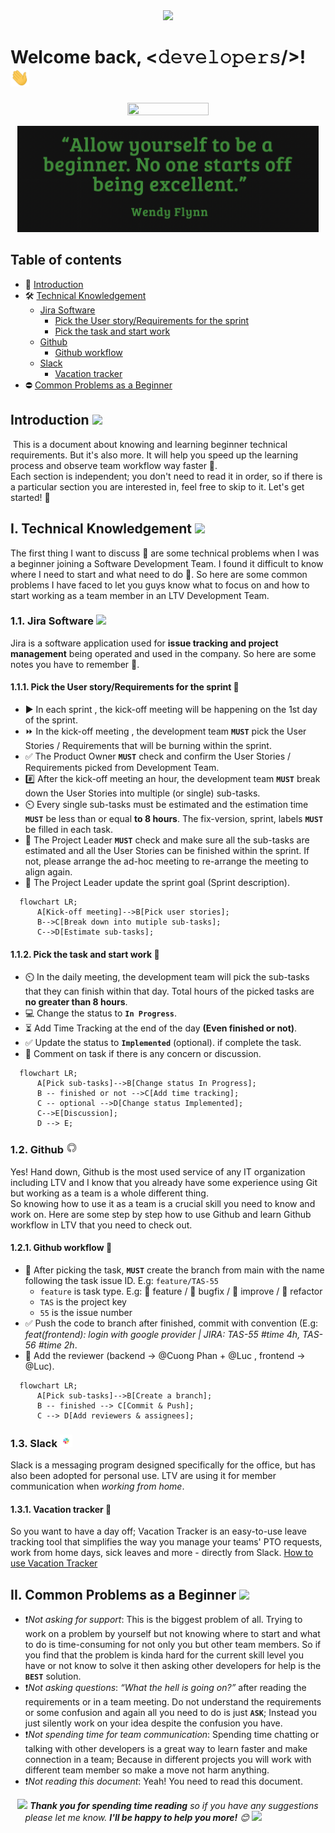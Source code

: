 <!--💬GREETINGSTITLE / 🌐WEBSITE: https://github.com/denvercoder1/readme-typing-svg -->
<div align="center" style="margin-right: 0px;">
 <img src="https://readme-typing-svg.herokuapp.com?font=Orbitron&size=40&color=%2379A500&height=67&duration=3000&center=true&lines=%F0%9F%85%B6%F0%9F%86%81%F0%9F%85%B4%F0%9F%85%B4%F0%9F%86%83%F0%9F%85%B8%F0%9F%85%BD%F0%9F%85%B6%F0%9F%86%82" height="60">
</div>
<h1> Welcome back, <𝚍𝚎𝚟𝚎𝚕𝚘𝚙𝚎𝚛𝚜/>! <img src="https://github.com/ABSphreak/ABSphreak/blob/master/gifs/Hi.gif" width="30"></h1>

<!--💬QUOTESTITLE / 🌐WEBSITE: https://textanim.com/ -->
<p align="center">
<img src="https://i.imgur.com/OFloXS3.gif" height="20" width="130">
<!--💬🃏QUOTESCARD / 🌐WEBSITE: https://github.com/PiyushSuthar/github-readme-quotes#Demo & https://github.com/shravan20/github-readme-quotes -->
<p align="center">
<img src="../../assets/images/beginner-quote.png" height="170">
<p align="center">

## Table of contents
- 🍷 [Introduction](#introduction)
- 🛠️ [Technical Knowledgement](#heading1)
  * [Jira Software](#heading1.1)
    + [Pick the User story/Requirements for the sprint](#heading1.1.1)
    + [Pick the task and start work](#heading1.1.2)
  * [Github](#heading1.2)
    + [Github workflow](#heading1.2.1)
  * [Slack](#heading1.3)
    + [Vacation tracker](#heading1.3.1)
- ⛔ [Common Problems as a Beginner](#heading2)

## Introduction <img src="https://media.giphy.com/media/VgCDAzcKvsR6OM0uWg/giphy.gif" width="40"> <a name="introduction"></a>
<p style="text-indent: 0.25rem;"> This is a document about knowing and learning beginner technical requirements. But it's also more. It will help you speed up the learning process and observe team workflow way faster 🚀. 
 </br> Each section is independent; you don't need to read it in order, so if there is a particular section you are interested in, feel free to skip to it. Let's get started! 🌱</p>

## I. Technical Knowledgement <img src="https://media.giphy.com/media/WUlplcMpOCEmTGBtBW/giphy.gif" width="30"> <a name="heading1"></a>
The first thing I want to discuss 💬 are some technical problems when I was a beginner joining a Software Development Team. I found it difficult to know where I need to start and what need to do 📝. So here are some common problems I have faced to let you guys know what to focus on and how to start working as a team member in an LTV Development Team.

### 1.1. Jira Software <img src="https://fd-assets.prod.atl-paas.net/image/logos/contrib/jira-software/icons/white.svg" width="18"><a name="heading1.1"></a>
Jira is a software application used for <b>issue tracking and project management</b> being operated and used in the company. So here are some notes you have to remember 📝.

#### 1.1.1. Pick the User story/Requirements for the sprint 💎 <a name="heading1.1.1"></a>
- ▶️ In each sprint , the kick-off meeting will be happening on the 1st day of the sprint.
- ⏩ In the kick-off meeting , the development team **`MUST`** pick the User Stories / Requirements that will be burning within the sprint.
- ✅ The Product Owner **`MUST`** check and confirm the User Stories / Requirements picked from Development Team.
- #️⃣ After the kick-off meeting an hour, the development team **`MUST`** break down the User Stories into multiple (or single) sub-tasks.
- ⏲️ Every single sub-tasks must be estimated and the estimation time **`MUST`** be less than or equal **to 8 hours**. The fix-version, sprint, labels **`MUST`** be filled in each task.
- 🤝 The Project Leader **`MUST`** check and make sure all the sub-tasks are estimated and all the User Stories can be finished within the sprint. If not, please arrange the ad-hoc meeting to re-arrange the meeting to align again.
- 🎯 The Project Leader update the sprint goal (Sprint description).

```mermaid
  flowchart LR;
      A[Kick-off meeting]-->B[Pick user stories];
      B-->C[Break down into mutiple sub-tasks];
      C-->D[Estimate sub-tasks];
```

#### 1.1.2. Pick the task and start work 💎 <a name="heading1.1.2"></a>
- ⏲️ In the daily meeting, the development team will pick the sub-tasks that they can finish within that day. Total hours of the picked tasks are **no greater than 8 hours**.
- 💻 Change the status to **`In Progress`**.
- ⏳ Add Time Tracking at the end of the day **(Even finished or not)**.
- ✅ Update the status to **`Implemented`** (optional). if complete the task.
- 💬 Comment on task if there is any concern or discussion.

```mermaid
  flowchart LR;
      A[Pick sub-tasks]-->B[Change status In Progress];
      B -- finished or not -->C[Add time tracking];
      C -- optional -->D[Change status Implemented];
      C-->E[Discussion];
      D --> E;
```

### 1.2. Github <img src="../../assets/images/github.svg" width="18"><a name="heading1.2"></a>
Yes! Hand down, Github is the most used service of any IT organization including LTV and I know that you already have some experience using Git but working as a team is a whole different thing. 
</br> So knowing how to use it as a team is a crucial skill you need to know and work on. Here are some step by step how to use Github and learn Github workflow in LTV that you need to check out. 

#### 1.2.1. Github workflow 💎 <a name="heading1.2.1"></a>
- 🔀 After picking the task, **`MUST`** create the branch from main with the name following the task issue ID. E.g: `feature/TAS-55`
  * `feature` is task type. E.g: 🔧 feature / 🐛 bugfix / 🧪 improve / 💅 refactor
  * `TAS` is the project key
  * `55` is the issue number
- ✅ Push the code to branch after finished, commit with convention (E.g: _feat(frontend): login with google provider | JIRA: TAS-55 #time 4h, TAS-56 #time 2h_.
- 👤 Add the reviewer (backend → @Cuong Phan + @Luc , frontend → @Luc).

```mermaid
  flowchart LR;
      A[Pick sub-tasks]-->B[Create a branch];
      B -- finished --> C[Commit & Push];
      C --> D[Add reviewers & assignees];
```

### 1.3. Slack <img src="../../assets/images/slack.svg" width="20"><a name="heading1.3"></a>
Slack is a messaging program designed specifically for the office, but has also been adopted for personal use. LTV are using it for member communication when _working from home_.

#### 1.3.1. Vacation tracker 💎 <a name="heading1.3.1"></a>
So you want to have a day off; Vacation Tracker is an easy-to-use leave tracking tool that simplifies the way you manage your teams' PTO requests, work from home days, sick leaves and more - directly from Slack.
<a href="https://www.youtube.com/watch?v=5-Zsjgx6ctc">How to use Vacation Tracker</a>

## II. Common Problems as a Beginner <img src="https://emojis.slackmojis.com/emojis/images/1621024394/39092/cat-roll.gif?1621024394" width="24" /><a name="heading2"></a>
- ❗*Not asking for support*: This is the biggest problem of all. Trying to work on a problem by yourself but not knowing where to start and what to do is time-consuming for not only you but other team members. So if you find that the problem is kinda hard for the current skill level you have or not know to solve it then asking other developers for help is the **`BEST`** solution.
- ❗*Not asking questions*: *“What the hell is going on?”* after reading the requirements or in a team meeting. Do not understand the requirements or some confusion and again all you need to do is just **`ASK`**; Instead you just silently work on your idea despite the confusion you have.
- ❗*Not spending time for team communication*: Spending time chatting or talking with other developers is a great way to learn faster and make connection in a team; Because in different projects you will work with different team member so make a move not harm anything.
- ❗*Not reading this document*: Yeah! You need to read this document. 

<div align="center">
<img src="https://media.giphy.com/media/LnQjpWaON8nhr21vNW/giphy.gif" width="50"> <em><b>Thank you for spending time reading</b> so if you have any suggestions please let me know. <b>I'll be happy to help you more!</b> 😊 <img src="https://c.tenor.com/SOVMSXmWB1kAAAAi/tony-star-jumping.gif" width="50">
   &nbsp;&nbsp;&nbsp;&nbsp;&nbsp;&nbsp;&nbsp;&nbsp;&nbsp;&nbsp;&nbsp;&nbsp;&nbsp;&nbsp;&nbsp;&nbsp;&nbsp;&nbsp;&nbsp;</em>
 </div>

